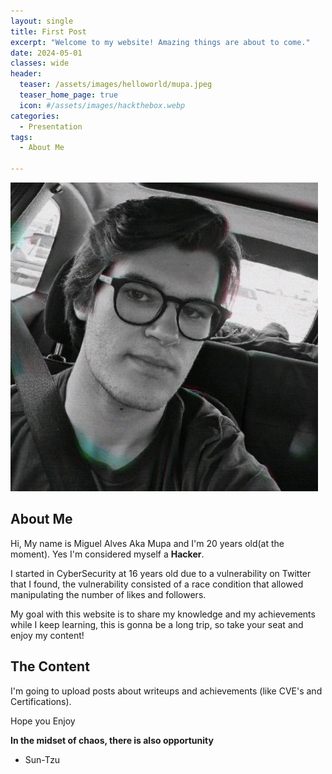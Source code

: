 ```yaml
---
layout: single
title: First Post
excerpt: "Welcome to my website! Amazing things are about to come."
date: 2024-05-01
classes: wide
header:
  teaser: /assets/images/helloworld/mupa.jpeg
  teaser_home_page: true
  icon: #/assets/images/hackthebox.webp
categories:
  - Presentation
tags:
  - About Me
  
---
```

![](/assets/images/helloworld/mupa.jpeg)

## About Me

Hi, My name is Miguel Alves Aka Mupa and I'm 20 years old(at the moment). Yes I'm considered myself a <strong>Hacker</strong>.<br />

I started in CyberSecurity at 16 years old due to a vulnerability on Twitter that I found, the vulnerability consisted of a race condition that allowed manipulating the number of likes and followers.<br />

My goal with this website is to share my knowledge and my achievements while I keep learning, this is gonna be a long trip, so take your seat and enjoy my content!

## The Content

I'm going to upload posts about writeups and achievements (like CVE's and Certifications).

Hope you Enjoy

<strong>In the midset of chaos, there is also opportunity</strong>

- Sun-Tzu




